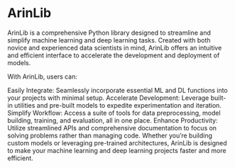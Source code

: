 # ArinLib 


ArinLib is a comprehensive Python library designed to streamline and simplify machine learning and deep learning tasks. Created with both novice and experienced data scientists in mind, ArinLib offers an intuitive and efficient interface to accelerate the development and deployment of models.

With ArinLib, users can:

Easily Integrate: Seamlessly incorporate essential ML and DL functions into your projects with minimal setup.
Accelerate Development: Leverage built-in utilities and pre-built models to expedite experimentation and iteration.
Simplify Workflow: Access a suite of tools for data preprocessing, model building, training, and evaluation, all in one place.
Enhance Productivity: Utilize streamlined APIs and comprehensive documentation to focus on solving problems rather than managing code.
Whether you’re building custom models or leveraging pre-trained architectures, ArinLib is designed to make your machine learning and deep learning projects faster and more efficient.


 
